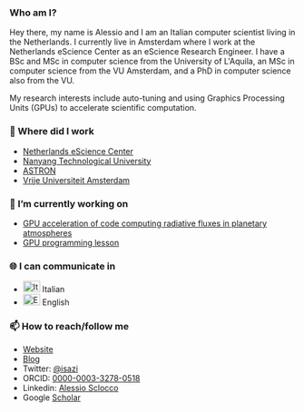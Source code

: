 <!--
**isazi/isazi** is a ✨ _special_ ✨ repository because its `README.md` (this file) appears on your GitHub profile.

Here are some ideas to get you started:

- 🔭 I’m currently working on ...
- 🌱 I’m currently learning ...
- 👯 I’m looking to collaborate on ...
- 🤔 I’m looking for help with ...
- 💬 Ask me about ...
- 📫 How to reach me: ...
- 😄 Pronouns: ...
- ⚡ Fun fact: ...
-->

### Who am I?

Hey there, my name is Alessio and I am an Italian computer scientist living in the Netherlands.
I currently live in Amsterdam where I work at the Netherlands eScience Center as an eScience Research Engineer.
I have a BSc and MSc in computer science from the University of L'Aquila, an MSc in computer science from the VU Amsterdam, and a PhD in computer science also from the VU.

My research interests include auto-tuning and using Graphics Processing Units (GPUs) to accelerate scientific computation.

### 💼 Where did I work

- [Netherlands eScience Center](https://www.esciencecenter.nl)
- [Nanyang Technological University](https://www.ntu.edu.sg/)
- [ASTRON](https://www.astron.nl)
- [Vrije Universiteit Amsterdam](https://www.vu.nl)

### 🔭 I’m currently working on

- [GPU acceleration of code computing radiative fluxes in planetary atmospheres](https://github.com/microhh/rte-rrtmgp-cpp)
- [GPU programming lesson](https://github.com/carpentries-incubator/lesson-gpu-programming)

### 🌐 I can communicate in

- <img src="https://flagpedia.net/data/flags/mini/it.png" width="30" height="20" alt="Italian"/> Italian
- <img src="https://flagpedia.net/data/flags/mini/gb.png" width="30" height="20" alt="English"/> English

### 📫 How to reach/follow me

- [Website](http://alessio.sclocco.eu)
- [Blog](https://isazi.net)
- Twitter: [@isazi](https://twitter.com/isazi)
- ORCID: [0000-0003-3278-0518](https://orcid.org/0000-0003-3278-0518)
- Linkedin: [Alessio Sclocco](https://www.linkedin.com/in/alessiosclocco/)
- Google [Scholar](https://scholar.google.com/citations?user=H84zmXcAAAAJ)

